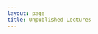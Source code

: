 ```yaml
---
layout: page
title: Unpublished Lectures
---
```


<object data="{{ site.url }}{{ site.baseurl }}/_pdfs/Ker-Essay-Notes-on-Old-English-Script.pdf.pdf" width="800" height="600"></object>

